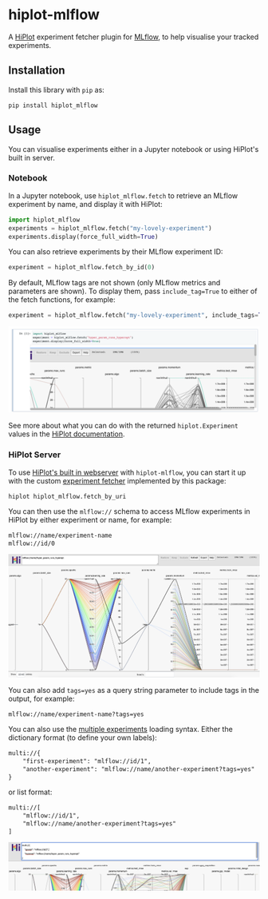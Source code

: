 # hiplot-mlflow

A  [HiPlot](https://facebookresearch.github.io/hiplot/index.html) experiment fetcher plugin
for [MLflow](https://mlflow.org/), to help visualise your tracked experiments.

## Installation

Install this library with `pip` as:

```Shell
pip install hiplot_mlflow
```

## Usage

You can visualise experiments either in a Jupyter notebook or using HiPlot's built in server.

### Notebook

In a Jupyter notebook, use `hiplot_mlflow.fetch` to retrieve an MLflow
experiment by name, and display it with HiPlot:

```Python
import hiplot_mlflow
experiments = hiplot_mlflow.fetch("my-lovely-experiment")
experiments.display(force_full_width=True)
```

You can also retrieve experiments by their MLflow experiment ID:

```Python
experiment = hiplot_mlflow.fetch_by_id(0)
```

By default, MLflow tags are not shown (only MLflow metrics and parameters are
shown). To display them, pass `include_tag=True` to either of the fetch
functions, for example:

```Python
experiment = hiplot_mlflow.fetch("my-lovely-experiment", include_tags=True)
```

![Loading HiPlot in a notebook](images/notebook_name.png)

See more about what you can do with the returned `hiplot.Experiment` values in the
[HiPlot documentation](https://facebookresearch.github.io/hiplot/experiment_settings.html).

### HiPlot Server

To use [HiPlot's built in webserver](https://facebookresearch.github.io/hiplot/tuto_webserver.html)
with `hiplot-mlflow`, you can start it up with the custom
[experiment fetcher](https://facebookresearch.github.io/hiplot/tuto_webserver.html#experiments-uri)
implemented by this package:

```Shell
hiplot hiplot_mlflow.fetch_by_uri
```

You can then use the `mlflow://` schema to access MLflow experiments in HiPlot
by either experiment or name, for example:

```text
mlflow://name/experiment-name
mlflow://id/0
```

![Loading HiPlot server with experiment name](images/server_name.png)

You can also add `tags=yes` as a query string parameter to include tags in the
output, for example:

```text
mlflow://name/experiment-name?tags=yes
```

You can also use the [multiple experiments](https://facebookresearch.github.io/hiplot/tuto_webserver.html#compare-multiple-experiments)
loading syntax. Either the dictionary format (to define your own labels):

```text
multi://{
    "first-experiment": "mlflow://id/1",
    "another-experiment": "mlflow://name/another-experiment?tags=yes"
}
```

or list format:

```text
multi://[
    "mlflow://id/1",
    "mlflow://name/another-experiment?tags=yes"
]
```

![Multiple experiments in HiPlot server](images/server_multi.png)
